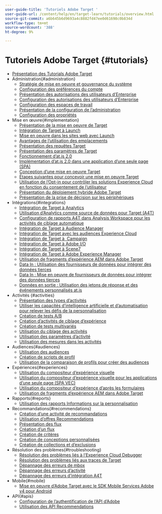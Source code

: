 ```yaml
---
user-guide-title: 'Tutoriels Adobe Target '
user-guide-url: /content/help/en/target-learn/tutorials/overview.html
source-git-commit: a6b645b6d9693a4c8882fd47ee0d61698c0b834d
workflow-type: tm+mt
source-wordcount: '388'
ht-degree: 9%

---
```



# Tutoriels Adobe Target  {#tutorials}

+ [Présentation des Tutorials Adobe Target](../overview.md)
+ Administration{#administration}
   + [Stratégie de mise en oeuvre et gouvernance du système](../dev101/1.1-implementation-strategy-sys-governance.md)
   + [Configuration des préférences du compte](../administration/set-up-account-preferences.md)
   + [Présentation des autorisations des utilisateurs d’Enterprise](../administration/understanding-enterprise-user-permissions.md)
   + [Configuration des autorisations des utilisateurs d’Enterprise](../dev101/1.2-configure-ent-user-permissions.md)
   + [Configuration des espaces de travail](../administration/set-up-workspaces.md)
   + [Présentation de la configuration de l’administration](../dev101/1.3-intro-to-admin-setup.md)
   + [Configuration des propriétés](../administration/set-up-properties.md)
+ Mise en œuvre{#implementation}
   + [Présentation de la mise en oeuvre de Target](../dev101/2.1-intro-to-target-implementation.md)
   + [Intégration de Target à Launch](../dev101/3.1-target-launch.md)
   + [Mise en oeuvre dans les sites web avec Launch](https://experienceleague.adobe.com/docs/launch-learn/implementing-in-websites-with-launch/index.html?lang=en)
   + [Avantages de l’utilisation des emplacements](../dev101/2.2-benefits-of-locations.md)
   + [Présentation des requêtes Target](../dev101/2.3-intro-to-target-requests.md)
   + [Présentation des paramètres de Target](../dev101/2.4-intro-to-target-params.md)
   + [Fonctionnement d’at.js 2.0](../implementation/understanding-how-atjs-20-works.md)
   + [Implémentation d’at.js 2.0 dans une application d’une seule page (SPA)](../implementation/implement-atjs-20-in-a-single-page-application.md)
   + [Conception d’une mise en oeuvre Target](../dev101/2.5-design-target-implementation.md)
   + [Étapes suivantes pour concevoir une mise en oeuvre Target](../dev101/2.6-next-steps-design-target-implementation.md)
   + [Utilisation de l’Opt-in pour contrôler les solutions Experience Cloud en fonction du consentement de l’utilisateur](https://experienceleague.adobe.com/docs/id-service/using/implementation/opt-in-service/use-opt-in-to-control-experience-cloud-activities-based-on-user-consent.html?lang=en)
   + [Présentation du déploiement hybride Adobe Target](../implementation/hybrid-deployment.md)
   + [Présentation de la prise de décision sur les périphériques](../implementation/on-device-decisioning-overview.md)
+ Intégrations{#integrations}
   + [Intégration de Target à Analytics](../dev101/3.2-target-analytics.md)
   + [Utilisation d’Analytics comme source de données pour Target (A4T)](../integrations/use-analytics-as-a-data-source-a4t.md)
   + [Configuration de rapports A4T dans Analysis Workspace pour les activités de ciblage automatique](../integrations/set-up-a4t-reports-in-analysis-workspace-for-auto-target-activities.md)
   + [Intégration de Target à Audience Manager](../dev101/3.3-target-dmp.md)
   + [Intégration de Target avec les audiences Experience Cloud](../dev101/3.4-target-exc-audiences.md)
   + [Intégration de Target à  Campaign](../dev101/3.6-target-campaign.md)
   + [Intégration de Target à Adobe I/O](../dev101/3.7-target-io.md)
   + [Intégration de Target à Scene7](../dev101/3.8-target-scene7.md)
   + [Intégration de Target à Adobe Experience Manager](../dev101/3.5-target-aem.md)
   + [Utilisation de fragments d’expérience AEM dans Adobe Target](https://helpx.adobe.com/experience-manager/kt/sites/using/experience-fragment-target-offer-feature-video-use.html)
   + [Data In : Utilisation des fournisseurs de données pour intégrer des données tierces](../integrations/use-data-providers-to-integrate-third-party-data.md)
   + [Data In : Mise en oeuvre de fournisseurs de données pour intégrer des données tierces](../integrations/implement-data-providers-to-integrate-third-party-data.md)
   + [Données en sortie : Utilisation des jetons de réponse et des événements personnalisés at.js](../integrations/use-response-tokens-and-atjs-custom-events.md)
+ Activités {#activities}
   + [Présentation des types d’activités](../activities/understanding-the-types-of-activities.md)
   + [Utiliser les capacités d’intelligence artificielle et d’automatisation pour relever les défis de la personnalisation](../activities/use-the-artificial-intelligence-and-automation-capabilities-to-meet-the-challenges-of-personalization.md)
   + [Création de tests A/B](../activities/create-ab-tests.md)
   + [Création d’activités de ciblage d’expérience](../activities/create-experience-targeting-activities.md)
   + [Création de tests multivariés](../activities/create-multivariate-tests.md)
   + [Utilisation du ciblage des activités](../activities/use-activity-targeting.md)
   + [Utilisation des paramètres d’activité](../activities/use-activity-settings.md)
   + [Utilisation des mesures dans les activités](../activities/use-metrics-in-activities.md)
+ Audiences{#audiences}
   + [Utilisation des audiences](../audiences/use-audiences.md)
   + [Création de scripts de profil](../audiences/create-profile-scripts.md)
   + [Utilisation de la comparaison de profils pour créer des audiences](../audiences/use-profile-comparison-to-build-audiences.md)
+ Expériences{#experiences}
   + [Utilisation du compositeur d’expérience visuelle](../experiences/use-the-visual-experience-composer.md)
   + [Utilisation du compositeur d’expérience visuelle pour les applications d’une seule page (SPA VEC)](../experiences/use-the-visual-experience-composer-for-single-page-applications.md)
   + [Utilisation du compositeur d’expérience d’après les formulaires](../experiences/use-the-form-based-experience-composer.md)
   + [Utilisation de fragments d’expérience AEM dans Adobe Target](https://helpx.adobe.com/experience-manager/kt/sites/using/experience-fragment-target-offer-feature-video-use.html)
+ Rapports{#reports}
   + [Utilisation des rapports Informations sur la personnalisation](../reports/use-the-personalization-insights-reports.md)
+ Recommandations{#recommendations}
   + [Création d’une activité de recommandations](../recommendations/create-a-recommendations-activity.md)
   + [Utilisation d’offres Recommendations](../recommendations/use-recommendations-offers.md)
   + [Présentation des flux](../recommendations/understanding-feeds.md)
   + [Création d’un flux](../recommendations/create-a-feed.md)
   + [Création de critères](../recommendations/create-criteria.md)
   + [Création de conceptions personnalisées](../recommendations/create-custom-designs.md)
   + [Création de collections et d’exclusions](../recommendations/create-collections-and-exclusions.md)
+ Résolution des problèmes{#troubleshooting}
   + [Résolution des problèmes liés à l’Experience Cloud Debugger](../troubleshooting/troubleshoot-with-the-experience-cloud-debugger.md)
   + [Résolution des problèmes liés aux traces de Target](../troubleshooting/troubleshoot-with-target-traces.md)
   + [Dépannage des erreurs de mbox](../dev101/4.1-troubleshoot-mbox-errors.md)
   + [Dépannage des erreurs d’activité](../dev101/4.2-troubleshoot-activity-errors.md)
   + [Dépannage des erreurs d’intégration A4T](../dev101/4.3-troubleshoot-integration-errors.md)
+ Mobile{#mobile}
   + [Mise en oeuvre d’Adobe Target avec le SDK Mobile Services Adobe v4 pour Android](../mobile-v4/overview.md)
+ API{#apis}
   + [Configuration de l’authentification de l’API d’Adobe](../apis/configure-io-target-integration.md)
   + [Utilisation des API Recommendations](https://experienceleague.adobe.com/docs/target-learn/recommendations-api-tutorial/recs-api-overview.html?lang=en)
